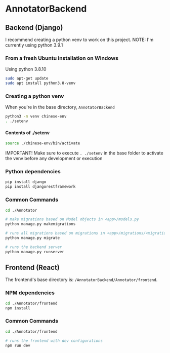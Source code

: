 # AnnotatorBackend

## Backend (Django)

I recommend creating a python venv to work on this project.
NOTE: I'm currently using python 3.9.1


### From a fresh Ubuntu installation on Windows

Using python 3.8.10

```bash
sudo apt-get update
sudo apt install python3.8-venv
```

### Creating a python venv
When you're in the base directory, `AnnotatorBackend`

```bash
python3 -m venv chinese-env
. ./setenv
```

#### Contents of ./setenv
``` bash
source ./chinese-env/bin/activate
```

IMPORTANT! Make sure to execute `. ./setenv` in the base folder to activate the venv before any development or execution

### Python dependencies

``` bash
pip install django
pip install djangorestframework
```

### Common Commands

``` bash
cd ./Annotator

# make migrations based on Model objects in <app>/models.py
python manage.py makemigrations

# runs all migrations based on migrations in <app>/migrations/<migration>.py
python manage.py migrate

# runs the backend server
python manage.py runserver
```

## Frontend (React)

The frontend's base directory is: `/AnnotatorBackend/Annotator/frontend`.

### NPM dependencies

``` bash
cd ./Annotator/frontend
npm install
```

### Common Commands

``` bash
cd ./Annotator/frontend

# runs the frontend with dev configurations
npm run dev
```